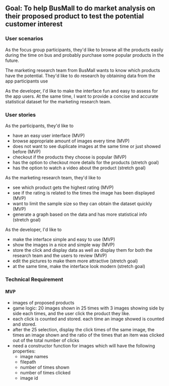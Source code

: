 ## Goal:  To help BusMall to do market analysis on their proposed product to test the potential customer interest

### User scenarios

As the focus group participants, they'd like to browse all the products easily during the time on bus and probably purchase some popular products in the future.

The marketing research team from BusMall wants to know which products have the potential. They'd like to do research by obtaining data from the app participants use

As the developer, I'd like to make the interface fun and easy to assess for the app users. At the same time, I want to provide a concise and accurate statistical dataset for the marketing research team.

### User stories

As the participants, they'd like to
* have an easy user interface (MVP)
* browse appropriate amount of images every time (MVP)
* does not want to see duplicate images at the same time or just showed before (MVP)
* checkout if the products they choose is popular (MVP)
* has the option to checkout more details for the products (stretch goal)
* has the option to watch a video about the product (stretch goal)

As the marketing research team, they'd like to
* see which product gets the highest rating (MVP)
* see if the rating is related to the times the image has been displayed (MVP)
* want to limit the sample size so they can obtain the dataset quickly (MVP)
* generate a graph based on the data and has more statistical info (stretch goal)

As the developer, I'd like to
* make the interface simple and easy to use (MVP)
* show the images in a nice and simple way (MVP)
* store the click and display data as well as display them for both the research team and the users to review (MVP)
* edit the pictures to make them more attractive (stretch goal)
* at the same time, make the interface look modern (stretch goal)

### Technical Requirement
#### MVP
* images of proposed products
* game logic: 20 images shown in 25 times with 3 images showing side by side each times, and the user click the product they like.
* each click is counted and stored. each time an image showed is counted and stored.
* after the 25 selection, display the click times of the same image, the times an image shown and the ratio of the times that an item was clicked out of the total number of clicks
* need a constructor function for images which will have the following properties:
  - image names
  - filepath
  - number of times shown
  - number of times clicked
  - image id
